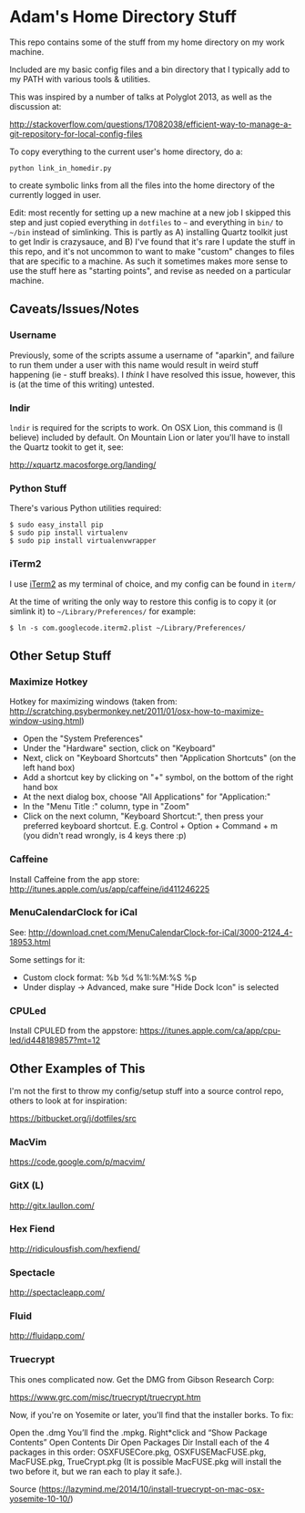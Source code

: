 # Adam's Home Directory Stuff

This repo contains some of the stuff from my home directory on my work machine.

Included are my basic config files and a bin directory that I typically add to my PATH with various tools & utilities.

This was inspired by a number of talks at Polyglot 2013, as well as the discussion at:

http://stackoverflow.com/questions/17082038/efficient-way-to-manage-a-git-repository-for-local-config-files

To copy everything to the current user's home directory, do a:

```
python link_in_homedir.py
```

to create symbolic links from all the files into the home directory of the currently logged in user.

Edit: most recently for setting up a new machine at a new job I skipped this step and just copied everything in `dotfiles` to `~` and everything in `bin/` to `~/bin` instead of simlinking.  This is partly as A) installing Quartz toolkit just to get lndir is crazysauce, and B) I've found that it's rare I update the stuff in this repo, and it's not uncommon to want to make "custom" changes to files that are specific to a machine.  As such it sometimes makes more sense to use the stuff here as "starting points", and revise as needed on a particular machine.

## Caveats/Issues/Notes

### Username

Previously, some of the scripts assume a username of "aparkin", and failure to run them under a user with this name would result in weird stuff happening (ie - stuff breaks).  I *think* I have resolved this issue, however, this is (at the time of this writing) untested.

### lndir

```lndir``` is required for the scripts to work.  On OSX Lion, this command is (I believe) included by default.  On Mountain Lion or later you'll have to install the Quartz tookit to get it, see:

http://xquartz.macosforge.org/landing/

### Python Stuff 

There's various Python utilities required:

```
$ sudo easy_install pip
$ sudo pip install virtualenv
$ sudo pip install virtualenvwrapper
```
### iTerm2

I use [iTerm2](http://www.iterm2.com/#/section/home) as my terminal of choice, and my config can be found in ```iterm/```

At the time of writing the only way to restore this config is to copy it (or simlink it) to ```~/Library/Preferences/``` for example:

```
$ ln -s com.googlecode.iterm2.plist ~/Library/Preferences/
```

## Other Setup Stuff

### Maximize Hotkey

Hotkey for maximizing windows (taken from: http://scratching.psybermonkey.net/2011/01/osx-how-to-maximize-window-using.html)

- Open the "System Preferences"
- Under the "Hardware" section, click on "Keyboard"
- Next, click on "Keyboard Shortcuts" then "Application Shortcuts" (on the left hand box)
- Add a shortcut key by clicking on "+" symbol, on the bottom of the right hand box
- At the next dialog box, choose "All Applications" for "Application:"
- In the "Menu Title :" column, type in "Zoom"
- Click on the next column, "Keyboard Shortcut:", then press your preferred keyboard shortcut. E.g. Control + Option + Command + m (you didn't read wrongly, is 4 keys there :p)

### Caffeine

Install Caffeine from the app store: http://itunes.apple.com/us/app/caffeine/id411246225

### MenuCalendarClock for iCal

See: http://download.cnet.com/MenuCalendarClock-for-iCal/3000-2124_4-18953.html

Some settings for it:

- Custom clock format: %b %d %1I:%M:%S %p
- Under display -> Advanced, make sure "Hide Dock Icon" is selected

### CPULed

Install CPULED from the appstore: https://itunes.apple.com/ca/app/cpu-led/id448189857?mt=12

## Other Examples of This

I'm not the first to throw my config/setup stuff into a source control repo, others to look at for inspiration:

https://bitbucket.org/j/dotfiles/src

### MacVim

https://code.google.com/p/macvim/

### GitX (L)

http://gitx.laullon.com/

### Hex Fiend 

http://ridiculousfish.com/hexfiend/

### Spectacle

http://spectacleapp.com/

### Fluid

http://fluidapp.com/


### Truecrypt

This ones complicated now.  Get the DMG from Gibson Research Corp:

https://www.grc.com/misc/truecrypt/truecrypt.htm

Now, if you're on Yosemite or later, you'll find that the installer borks.  To fix:

Open the .dmg
You’ll find the .mpkg. Right*click and “Show Package Contents”
Open Contents Dir
Open Packages Dir
Install each of the 4 packages in this order: OSXFUSECore.pkg, OSXFUSEMacFUSE.pkg, MacFUSE.pkg, TrueCrypt.pkg (It is possible MacFUSE.pkg will install the two before it, but we ran each to play it safe.).

Source (https://lazymind.me/2014/10/install-truecrypt-on-mac-osx-yosemite-10-10/)
